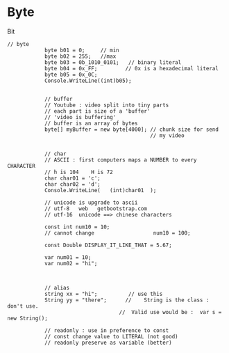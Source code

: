 # Byte

Bit   

    // byte
                byte b01 = 0;     // min
                byte b02 = 255;   //max
                byte b03 = 0b_1010_0101;   // binary literal
                byte b04 = 0x_FF;         // 0x is a hexadecimal literal
                byte b05 = 0x_0C;
                Console.WriteLine((int)b05);
    
    
                // buffer
                // Youtube : video split into tiny parts
                // each part is size of a 'buffer' 
                // 'video is buffering'
                // buffer is an array of bytes  
                byte[] myBuffer = new byte[4000]; // chunk size for send
                                                  // my video
    
    
                // char
                // ASCII : first computers maps a NUMBER to every CHARACTER
                // h is 104    H is 72
                char char01 = 'c';
                char char02 = 'd';
                Console.WriteLine(   (int)char01  );
    
                // unicode is upgrade to ascii
                // utf-8   web   getbootstrap.com 
                // utf-16  unicode ==> chinese characters
    
                const int num10 = 10;
                // cannot change                   num10 = 100;
    
                const Double DISPLAY_IT_LIKE_THAT = 5.67;
    
                var num01 = 10;
                var num02 = "hi";
    
    
    
                // alias
                string xx = "hi";          // use this 
                String yy = "there";      //    String is the class : don't use.
                                        //  Valid use would be :  var s = new String();
    
                // readonly : use in preference to const
                // const change value to LITERAL (not good)
                // readonly preserve as variable (better)